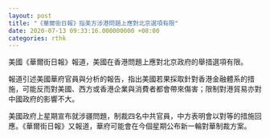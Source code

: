 ```yaml
---
layout: post
title: "《華爾街日報》指美方涉港問題上應對北京選項有限"
date: 2020-07-13 09:33:16.000000000 +08:00
categories: rthk
---
```


美國《華爾街日報》報道，美國在香港問題上應對北京政府的舉措選項有限。

報道引述美國華府官員與分析的報告，指出美國若果採取針對香港金融體系的措施，可能反而對美國、西方或香港企業與消費者都會帶來傷害；限制對港貿易亦對中國政府的影響不大。

美國政府上星期宣布就涉疆問題，制裁四名中共官員，中方表明會以對等的措施回應。《華爾街日報》又報道，華府可能會在今個星期公布新一輪對華制裁方案。
